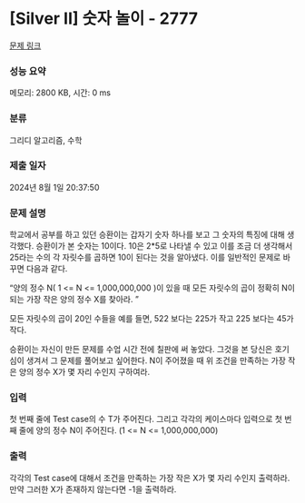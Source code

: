 # [Silver II] 숫자 놀이 - 2777 

[문제 링크](https://www.acmicpc.net/problem/2777) 

### 성능 요약

메모리: 2800 KB, 시간: 0 ms

### 분류

그리디 알고리즘, 수학

### 제출 일자

2024년 8월 1일 20:37:50

### 문제 설명

<p>학교에서 공부를 하고 있던 승환이는 갑자기 숫자 하나를 보고 그 숫자의 특징에 대해 생각했다. 승환이가 본 숫자는 10이다. 10은 2*5로 나타낼 수 있고 이를 조금 더 생각해서 25라는 수의 각 자릿수를 곱하면 10이 된다는 것을 알아냈다. 이를 일반적인 문제로 바꾸면 다음과 같다. </p>
<p>“양의 정수 N( 1 <= N <= 1,000,000,000 )이 있을 때 모든 자릿수의 곱이 정확히 N이 되는 가장 작은 양의 정수 X를 찾아라. ”</p>
<p>모든 자릿수의 곱이 20인 수들을 예를 들면, 522 보다는 225가 작고 225 보다는 45가 작다.</p>
<p>승환이는 자신이 만든 문제를 수업 시간 전에 칠판에 써 놓았다. 그것을 본 당신은 호기심이 생겨서 그 문제를 풀어보고 싶어한다. N이 주어졌을 때 위 조건을 만족하는 가장 작은 양의 정수 X가 몇 자리 수인지 구하여라.</p>

### 입력 

 <p>첫 번째 줄에 Test case의 수 T가 주어진다. 그리고 각각의 케이스마다 입력으로 첫 번째 줄에 양의 정수 N이 주어진다. (1 <= N <= 1,000,000,000)</p>

### 출력 

 <p>각각의 Test case에 대해서 조건을 만족하는 가장 작은 X가 몇 자리 수인지 출력하라. 만약 그러한 X가 존재하지 않는다면 -1을 출력하라.</p>

